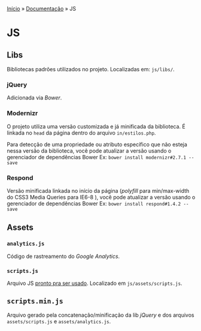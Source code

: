 [Início](../../../) » [Documentação](index.md) » JS

# JS

## Libs

Bibliotecas padrões utilizados no projeto. Localizadas em: `js/libs/`.

### jQuery

Adicionada via _Bower_.

### Modernizr

O projeto utiliza uma versão customizada e já minificada da biblioteca. É linkada no `head` da página dentro do arquivo `in/estilos.php`.

Para detecção de uma propriedade ou atributo específico que não esteja nessa versão da biblioteca, você pode atualizar a versão usando o gerenciador de dependências Bower Ex:  `bower install modernizr#2.7.1 --save`

### Respond

Versão minificada linkada no início da página (*polyfill* para min/max-width do CSS3 Media Queries para IE6-8 ), você pode atualizar a versão usando o gerenciador de dependências Bower Ex:  `bower install respond#1.4.2 --save`

## Assets

### `analytics.js`

Código de rastreamento do _Google Analytics_.

### `scripts.js`

Arquivo JS [pronto pra ser usado](http://img855.imageshack.us/img855/2449/coronel2.jpg). Localizado em `js/assets/scripts.js`.

## `scripts.min.js`

Arquivo gerado pela concatenação/minificação da lib _jQuery_ e dos arquivos `assets/scripts.js` e `assets/analytics.js`.



